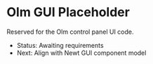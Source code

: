 # Olm GUI Placeholder

Reserved for the Olm control panel UI code.

- Status: Awaiting requirements
- Next: Align with Newt GUI component model
